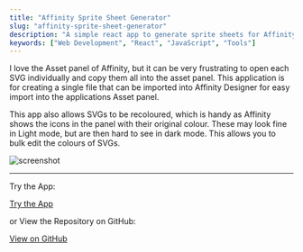 ```yaml
---
title: "Affinity Sprite Sheet Generator"
slug: "affinity-sprite-sheet-generator"
description: "A simple react app to generate sprite sheets for Affinity Designer"
keywords: ["Web Development", "React", "JavaScript", "Tools"]
---
```


I love the Asset panel of Affinity, but it can be very frustrating to open each SVG individually and copy them all into the asset panel. This application is for creating a single file that can be imported into Affinity Designer for easy import into the applications Asset panel.

This app also allows SVGs to be recoloured, which is handy as Affinity shows the icons in the panel with their original colour. These may look fine in Light mode, but are then hard to see in dark mode. This allows you to bulk edit the colours of SVGs.

![screenshot](/portfolio/project-images/affinity-sprite-sheet-generator/feature.png)

---

Try the App:

<a className="btn btn-dark" href="https://gcoulby.github.io/affinity-sprite-sheet-generator/"  target="_blank" rel="noopener noreferrer"><i className="fa fa-globe"></i> Try the App</a>

or View the Repository on GitHub:

<a className="btn btn-dark" href="https://github.com/gcoulby/affinity-sprite-sheet-generator"  target="_blank" rel="noopener noreferrer"><i className="fa fa-github"></i> View on GitHub</a>
